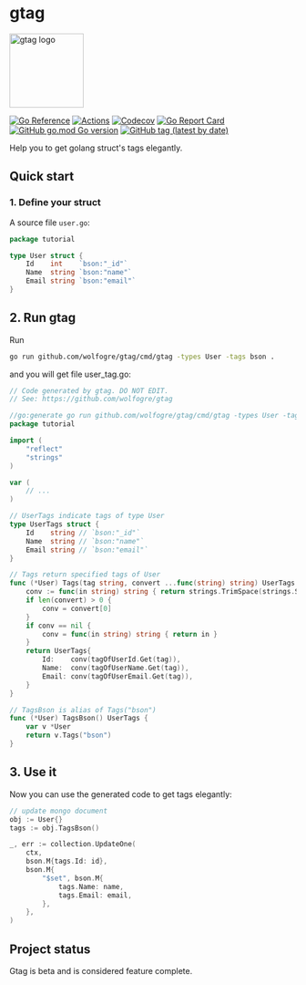 # gtag

<img src="./assets/gtag.png" width="130" alt="gtag logo">

[![Go Reference](https://pkg.go.dev/badge/github.com/wolfogre/gtag.svg)](https://pkg.go.dev/github.com/wolfogre/gtag)
[![Actions](https://github.com/wolfogre/gtag/actions/workflows/test.yaml/badge.svg)](https://github.com/wolfogre/gtag/actions)
[![Codecov](https://codecov.io/gh/wolfogre/gtag/branch/master/graph/badge.svg)](https://codecov.io/gh/wolfogre/gtag)
[![Go Report Card](https://goreportcard.com/badge/github.com/wolfogre/gtag)](https://goreportcard.com/report/github.com/wolfogre/gtag)
[![GitHub go.mod Go version](https://img.shields.io/github/go-mod/go-version/wolfogre/gtag)](https://github.com/wolfogre/gtag/blob/master/go.mod)
[![GitHub tag (latest by date)](https://img.shields.io/github/v/tag/wolfogre/gtag)](https://github.com/wolfogre/gtag/releases)

Help you to get golang struct's tags elegantly.

## Quick start

### 1. Define your struct

A source file `user.go`:

```go
package tutorial

type User struct {
	Id    int    `bson:"_id"`
	Name  string `bson:"name"`
	Email string `bson:"email"`
}
```

## 2. Run gtag

Run

```bash
go run github.com/wolfogre/gtag/cmd/gtag -types User -tags bson .
```

and you will get file user_tag.go:

```go
// Code generated by gtag. DO NOT EDIT.
// See: https://github.com/wolfogre/gtag

//go:generate go run github.com/wolfogre/gtag/cmd/gtag -types User -tags bson .
package tutorial

import (
	"reflect"
	"strings"
)

var (
	// ...
)

// UserTags indicate tags of type User
type UserTags struct {
	Id    string // `bson:"_id"`
	Name  string // `bson:"name"`
	Email string // `bson:"email"`
}

// Tags return specified tags of User
func (*User) Tags(tag string, convert ...func(string) string) UserTags {
	conv := func(in string) string { return strings.TrimSpace(strings.Split(in, ",")[0]) }
	if len(convert) > 0 {
		conv = convert[0]
	}
	if conv == nil {
		conv = func(in string) string { return in }
	}
	return UserTags{
		Id:    conv(tagOfUserId.Get(tag)),
		Name:  conv(tagOfUserName.Get(tag)),
		Email: conv(tagOfUserEmail.Get(tag)),
	}
}

// TagsBson is alias of Tags("bson")
func (*User) TagsBson() UserTags {
	var v *User
	return v.Tags("bson")
}
```

## 3. Use it

Now you can use the generated code to get tags elegantly:

```go
// update mongo document
obj := User{}
tags := obj.TagsBson()

_, err := collection.UpdateOne(
    ctx,
    bson.M{tags.Id: id},
    bson.M{
        "$set", bson.M{
            tags.Name: name,
            tags.Email: email,
        },
    },
)
```

## Project status

Gtag is beta and is considered feature complete.

